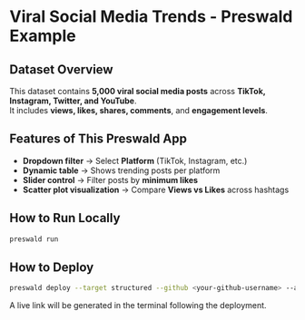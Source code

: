 # Viral Social Media Trends - Preswald Example

## Dataset Overview

This dataset contains **5,000 viral social media posts** across **TikTok, Instagram, Twitter, and YouTube**.  
It includes **views, likes, shares, comments**, and **engagement levels**.

## Features of This Preswald App

- **Dropdown filter** → Select **Platform** (TikTok, Instagram, etc.)
- **Dynamic table** → Shows trending posts per platform
- **Slider control** → Filter posts by **minimum likes**
- **Scatter plot visualization** → Compare **Views vs Likes** across hashtags

## How to Run Locally

```bash
preswald run
```

## How to Deploy

```bash
preswald deploy --target structured --github <your-github-username> --api-key <your-api-key> hello.py
```

A live link will be generated in the terminal following the deployment.
